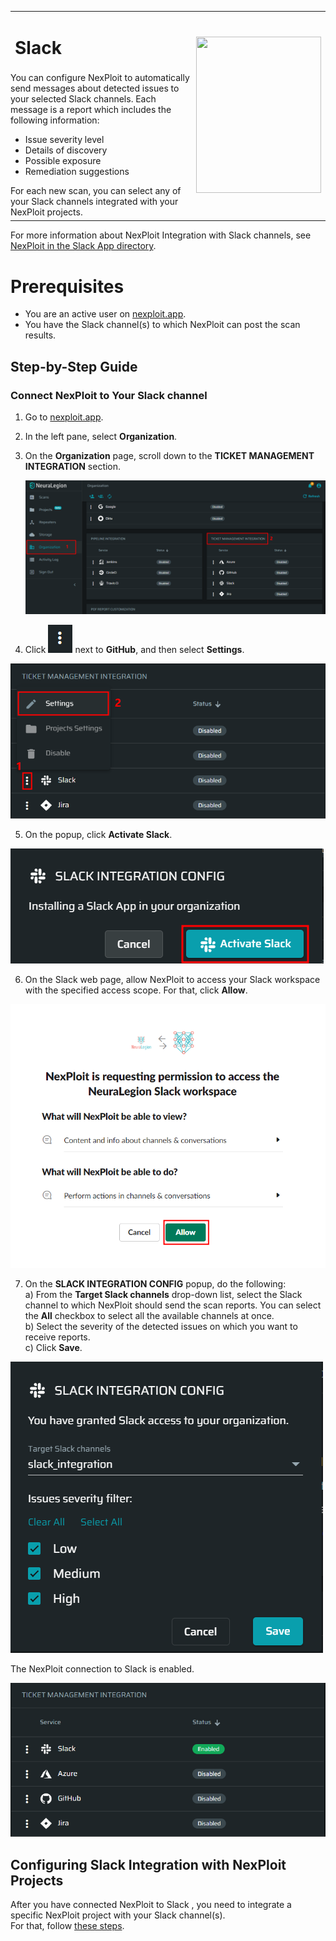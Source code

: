<table id="integrations" >
  <tr>
    <td width="70%">
      <h1>Slack</h1>
    </td>
    <td width="30%" style="text-align:center" rowspan="3">
      <img src="guide/pipeline-integration/ticketing-systems/integrating-with-nexploit/media/slack/slack-new-logo.png" width="200" height="250"></img>
    </td>
  </tr>
  <tr>
    <td style="text-align:left;vertical-align:text-top;padding:0px">
      You can configure NexPloit to automatically send messages about detected issues to your selected Slack channels. Each message is a report which includes the following information:
      <ul>
        <li>Issue severity level</li>
        <li>Details of discovery</li>
        <li>Possible exposure</li>
        <li>Remediation suggestions </li>
      </ul>
      For each new scan, you can select any of your Slack channels integrated with your NexPloit projects. 
    </td>
  </tr>
  <tr><td></td></tr>
</table>

 For more information about NexPloit Integration with Slack channels, see [NexPloit in the Slack App directory](https://slack.com/apps/APTQSHNES-nexploit).


# Prerequisites

* You are an active user on [nexploit.app](https://nexploit.app/).
* You have the Slack channel(s) to which NexPloit can post the scan results.  

## Step-by-Step Guide

### Connect NexPloit to Your Slack channel 

1. Go to [nexploit.app](https://nexploit.app).
2. In the left pane, select **Organization**. 
3. On the **Organization** page, scroll down to the **TICKET MANAGEMENT INTEGRATION** section.

    ![ticketing-management-integration](media/azure/ticketing-management-integration.png ':size=45%')

4. Click ![dots-button](media/azure/icon-button.png ':size=2%') next to **GitHub**, and then select **Settings**.

  ![slack-settings](media/slack/slack-settings.png ':size=45%')

5. On the popup, click **Activate Slack**.

  ![activate-slack](media/slack/activate-slack.png ':size=45%')

6. On the Slack web page, allow NexPloit to access your Slack workspace with the specified access scope. For that, click **Allow**. 

  ![slack-web-page](media/slack/slack-web-page.png ':size=45%')
    
7. On the **SLACK INTEGRATION CONFIG** popup, do the following:<br>
  a) From the **Target Slack channels** drop-down list, select the Slack channel to which NexPloit should send the scan reports.
  You can select the **All** checkbox to select all the available channels at once.<br>
  b) Select the severity of the detected issues on which you want to receive reports.<br>
  c) Click **Save**.

  ![slack-connect](media/slack/slack-connect.png ':size=45%')

  The NexPloit connection to Slack is enabled.

  ![slack-enabled](media/slack/slack-enabled.png ':size=45%')

## Configuring Slack Integration with NexPloit Projects
After you have connected NexPloit to Slack , you need to integrate a specific NexPloit project with your Slack channel(s).<br> For that, follow [these steps](guide/pipeline-integration/ticketing-systems/adding-to-project/integrating-with-project.md).



